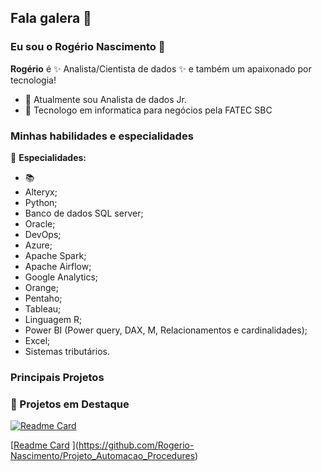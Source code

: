 
## Fala galera 👋
### Eu sou o Rogério Nascimento 👋

**Rogério** é ✨ Analista/Cientista de dados ✨ e também um apaixonado por tecnologia!

- 🔭 Atualmente sou Analista de dados Jr.
- 🌱 Tecnologo em informatica para negócios pela FATEC SBC


### Minhas habilidades e especialidades
📱 **Especialidades:**
- 📚   
- Alteryx;
-	Python;
-	Banco de dados SQL server;
-	Oracle;
-	DevOps;
-	Azure;
-	Apache Spark;
-	Apache Airflow;
-	Google Analytics;
-	Orange;
-	Pentaho;
-	Tableau;
-	Linguagem R;
-	Power BI (Power query, DAX, M, Relacionamentos e cardinalidades);
-	Excel;
-	Sistemas tributários. 



### Principais Projetos
### 📌 Projetos em Destaque

[![Readme Card](https://github-readme-stats.vercel.app/api/pin/?username=falvojr&repo=santander-dev-week-2023)](https://github.com/falvojr/santander-dev-week-2023)





[[Readme Card](https://github.com/Rogerio-Nascimento/Rogerio-Nascimento/assets/87660080/663e0807-baea-41a4-af19-948c5d8c1fe4)
](https://github.com/Rogerio-Nascimento/Projeto_Automacao_Procedures)

